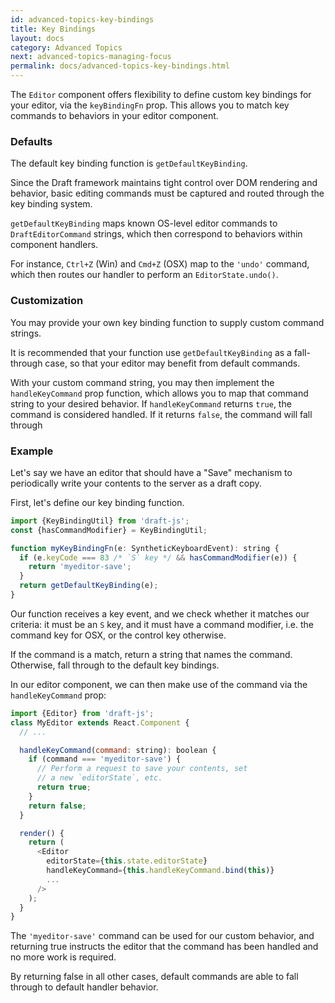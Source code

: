 ```yaml
---
id: advanced-topics-key-bindings
title: Key Bindings
layout: docs
category: Advanced Topics
next: advanced-topics-managing-focus
permalink: docs/advanced-topics-key-bindings.html
---
```


The `Editor` component offers flexibility to define custom key bindings
for your editor, via the `keyBindingFn` prop. This allows you to match key
commands to behaviors in your editor component.

### Defaults

The default key binding function is `getDefaultKeyBinding`.

Since the Draft framework maintains tight control over DOM rendering and
behavior, basic editing commands must be captured and routed through the key
binding system.

`getDefaultKeyBinding` maps known OS-level editor commands to `DraftEditorCommand`
strings, which then correspond to behaviors within component handlers.

For instance, `Ctrl+Z` (Win) and `Cmd+Z` (OSX) map to the `'undo'` command,
which then routes our handler to perform an `EditorState.undo()`.

### Customization

You may provide your own key binding function to supply custom command strings.

It is recommended that your function use `getDefaultKeyBinding` as a
fall-through case, so that your editor may benefit from default commands.

With your custom command string, you may then implement the `handleKeyCommand`
prop function, which allows you to map that command string to your desired
behavior. If `handleKeyCommand` returns `true`, the command is considered
handled. If it returns `false`, the command will fall through

### Example

Let's say we have an editor that should have a "Save" mechanism to periodically
write your contents to the server as a draft copy.

First, let's define our key binding function.

```js
import {KeyBindingUtil} from 'draft-js';
const {hasCommandModifier} = KeyBindingUtil;

function myKeyBindingFn(e: SyntheticKeyboardEvent): string {
  if (e.keyCode === 83 /* `S` key */ && hasCommandModifier(e)) {
    return 'myeditor-save';
  }
  return getDefaultKeyBinding(e);
}
```

Our function receives a key event, and we check whether it matches our criteria:
it must be an `S` key, and it must have a command modifier, i.e. the command
key for OSX, or the control key otherwise.

If the command is a match, return a string that names the command. Otherwise,
fall through to the default key bindings.

In our editor component, we can then make use of the command via the
`handleKeyCommand` prop:

```js
import {Editor} from 'draft-js';
class MyEditor extends React.Component {
  // ...

  handleKeyCommand(command: string): boolean {
    if (command === 'myeditor-save') {
      // Perform a request to save your contents, set
      // a new `editorState`, etc.
      return true;
    }
    return false;
  }

  render() {
    return (
      <Editor
        editorState={this.state.editorState}
        handleKeyCommand={this.handleKeyCommand.bind(this)}
        ...
      />
    );
  }
}
```

The `'myeditor-save'` command can be used for our custom behavior, and returning
true instructs the editor that the command has been handled and no more work
is required.

By returning false in all other cases, default commands are able to fall
through to default handler behavior.
